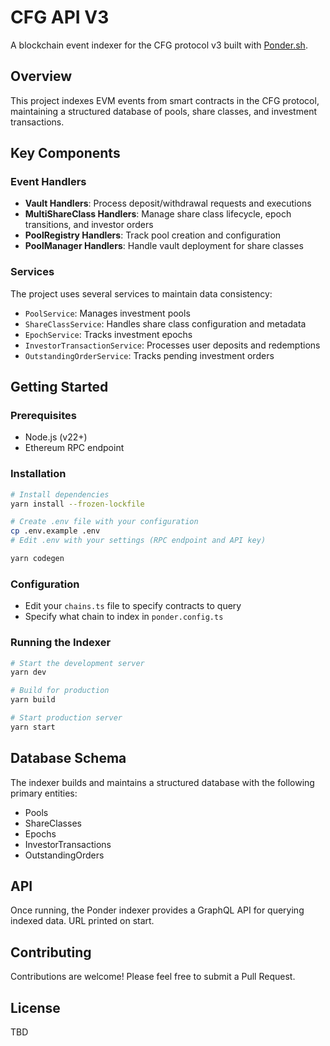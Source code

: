 # CFG API V3

A blockchain event indexer for the CFG protocol v3 built with [Ponder.sh](https://ponder.sh/).

## Overview

This project indexes EVM events from smart contracts in the CFG protocol, maintaining a structured database of pools, share classes, and investment transactions.

## Key Components

### Event Handlers

- **Vault Handlers**: Process deposit/withdrawal requests and executions
- **MultiShareClass Handlers**: Manage share class lifecycle, epoch transitions, and investor orders
- **PoolRegistry Handlers**: Track pool creation and configuration
- **PoolManager Handlers**: Handle vault deployment for share classes

### Services

The project uses several services to maintain data consistency:

- `PoolService`: Manages investment pools
- `ShareClassService`: Handles share class configuration and metadata
- `EpochService`: Tracks investment epochs
- `InvestorTransactionService`: Processes user deposits and redemptions
- `OutstandingOrderService`: Tracks pending investment orders

## Getting Started

### Prerequisites

- Node.js (v22+)
- Ethereum RPC endpoint

### Installation

```bash
# Install dependencies
yarn install --frozen-lockfile

# Create .env file with your configuration
cp .env.example .env
# Edit .env with your settings (RPC endpoint and API key)

yarn codegen
```

### Configuration

- Edit your `chains.ts` file to specify contracts to query
- Specify what chain to index in `ponder.config.ts`

### Running the Indexer

```bash
# Start the development server
yarn dev

# Build for production
yarn build

# Start production server
yarn start
```

## Database Schema

The indexer builds and maintains a structured database with the following primary entities:

- Pools
- ShareClasses
- Epochs
- InvestorTransactions
- OutstandingOrders

## API

Once running, the Ponder indexer provides a GraphQL API for querying indexed data. URL printed on start.

## Contributing

Contributions are welcome! Please feel free to submit a Pull Request.

## License

TBD
